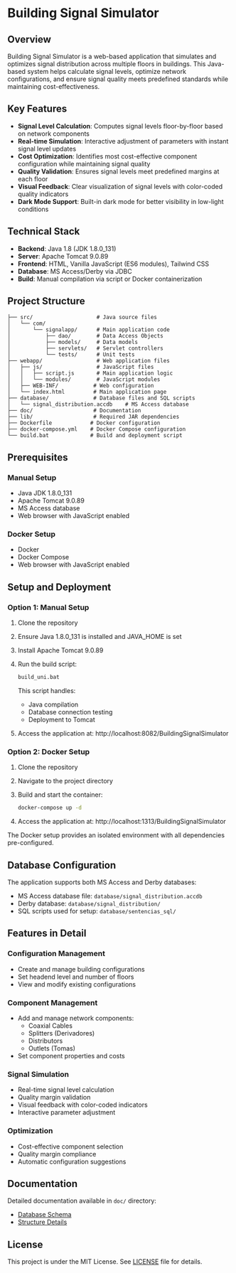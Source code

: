 # Building Signal Simulator

## Overview

Building Signal Simulator is a web-based application that simulates and optimizes signal distribution across multiple floors in buildings. This Java-based system helps calculate signal levels, optimize network configurations, and ensure signal quality meets predefined standards while maintaining cost-effectiveness.

## Key Features

-   **Signal Level Calculation**: Computes signal levels floor-by-floor based on network components
-   **Real-time Simulation**: Interactive adjustment of parameters with instant signal level updates
-   **Cost Optimization**: Identifies most cost-effective component configuration while maintaining signal quality
-   **Quality Validation**: Ensures signal levels meet predefined margins at each floor
-   **Visual Feedback**: Clear visualization of signal levels with color-coded quality indicators
-   **Dark Mode Support**: Built-in dark mode for better visibility in low-light conditions

## Technical Stack

-   **Backend**: Java 1.8 (JDK 1.8.0_131)
-   **Server**: Apache Tomcat 9.0.89
-   **Frontend**: HTML, Vanilla JavaScript (ES6 modules), Tailwind CSS
-   **Database**: MS Access/Derby via JDBC
-   **Build**: Manual compilation via script or Docker containerization

## Project Structure

```
├── src/                    # Java source files
│   └── com/
│       └── signalapp/      # Main application code
│           ├── dao/        # Data Access Objects
│           ├── models/     # Data models
│           ├── servlets/   # Servlet controllers
│           └── tests/      # Unit tests
├── webapp/                 # Web application files
│   ├── js/                 # JavaScript files
│   │   ├── script.js       # Main application logic
│   │   └── modules/        # JavaScript modules
│   ├── WEB-INF/           # Web configuration
│   └── index.html         # Main application page
├── database/              # Database files and SQL scripts
│   └── signal_distribution.accdb    # MS Access database
├── doc/                   # Documentation
├── lib/                   # Required JAR dependencies
├── Dockerfile            # Docker configuration
├── docker-compose.yml    # Docker Compose configuration
└── build.bat             # Build and deployment script
```

## Prerequisites

### Manual Setup
-   Java JDK 1.8.0_131
-   Apache Tomcat 9.0.89
-   MS Access database
-   Web browser with JavaScript enabled

### Docker Setup
-   Docker
-   Docker Compose
-   Web browser with JavaScript enabled

## Setup and Deployment

### Option 1: Manual Setup

1. Clone the repository
2. Ensure Java 1.8.0_131 is installed and JAVA_HOME is set
3. Install Apache Tomcat 9.0.89
4. Run the build script:

    ```bash
    build_uni.bat
    ```

    This script handles:

    - Java compilation
    - Database connection testing
    - Deployment to Tomcat

5. Access the application at: http://localhost:8082/BuildingSignalSimulator

### Option 2: Docker Setup

1. Clone the repository
2. Navigate to the project directory
3. Build and start the container:

    ```bash
    docker-compose up -d
    ```

4. Access the application at: http://localhost:1313/BuildingSignalSimulator

The Docker setup provides an isolated environment with all dependencies pre-configured.

## Database Configuration

The application supports both MS Access and Derby databases:

-   MS Access database file: `database/signal_distribution.accdb`
-   Derby database: `database/signal_distribution/`
-   SQL scripts used for setup: `database/sentencias_sql/`

## Features in Detail

### Configuration Management

-   Create and manage building configurations
-   Set headend level and number of floors
-   View and modify existing configurations

### Component Management

-   Add and manage network components:
    -   Coaxial Cables
    -   Splitters (Derivadores)
    -   Distributors
    -   Outlets (Tomas)
-   Set component properties and costs

### Signal Simulation

-   Real-time signal level calculation
-   Quality margin validation
-   Visual feedback with color-coded indicators
-   Interactive parameter adjustment

### Optimization

-   Cost-effective component selection
-   Quality margin compliance
-   Automatic configuration suggestions

## Documentation

Detailed documentation available in `doc/` directory:

-   [Database Schema](doc/Database.md)
-   [Structure Details](doc/Estructura.md)

## License

This project is under the MIT License. See [LICENSE](LICENSE) file for details.
